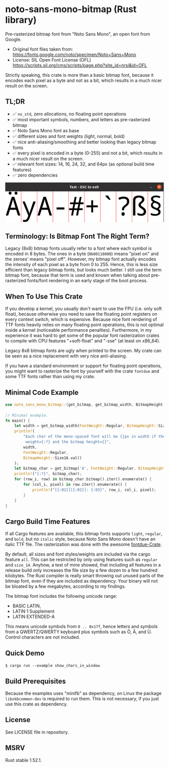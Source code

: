 # noto-sans-mono-bitmap (Rust library)

Pre-rasterized bitmap font from "Noto Sans Mono", an open font from Google.
* Original font files taken from: <https://fonts.google.com/noto/specimen/Noto+Sans+Mono>
* License: SIL Open Font License (OFL) <https://scripts.sil.org/cms/scripts/page.php?site_id=nrsi&id=OFL>

Strictly speaking, this crate is more than a basic bitmap font, because it encodes each pixel as a byte
and not as a bit, which results in a much nicer result on the screen.

## TL;DR
* ✅ `no_std`, zero allocations, no floating point operations
* ✅ most important symbols, numbers, and letters as pre-rasterized bitmap
* ✅ Noto Sans Mono font as base
* ✅ different sizes and font weights (light, normal, bold)
* ✅ nice anti-aliasing/smoothing and better looking than legacy bitmap fonts
* ✅ every pixel is encoded in a byte (0-255) and not a bit, which results in a much nicer result on the screen.
* ✅ relevant font sizes: 14, 16, 24, 32, and 64px (as optional build time features)
* ✅ zero dependencies

![Screenshot of the bitmap font.](screenshot_bitmap_font.png "Screenshot of the bitmap font.")

## Terminology: Is Bitmap Font The Right Term?
Legacy (8x8) bitmap fonts usually refer to a font where each symbol is encoded in 8 bytes. The ones in a byte
(`0b00110000`) means "pixel on" and the zeroes' means "pixel off". However, my bitmap font actually encodes the
intensity of each pixel as a byte from 0 to 255. Hence, this is less size efficient than legacy bitmap fonts,
but looks much better. I still use the term bitmap font, because that term is used and known when talking
about pre-rasterized fonts/font rendering in an early stage of the boot process.

## When To Use This Crate
If you develop a kernel, you usually don't want to use the FPU (i.e. only soft float),
because otherwise you need to save the floating point registers on every context switch,
which is expensive. Because nice font rendering of TTF fonts heavily relies on many
floating point operations, this is not optimal inside a kernel (noticeable performance penalties).
Furthermore, in my experience it was hard to get some of the popular font rasterization
crates to compile with CPU features "+soft-float" and "-sse" (at least on x86_64).

Legacy 8x8 bitmap fonts are ugly when printed to the screen. My crate can be seen as a nice
replacement with very nice anti-aliasing.

If you have a standard environment or support for floating point operations, you might want
to rasterize the font by yourself with the crate `fontdue` and some TTF fonts rather than
using my crate.

## Minimal Code Example
```rust
use noto_sans_mono_bitmap::{get_bitmap, get_bitmap_width, BitmapHeight, FontWeight};

// Minimal example.
fn main() {
    let width = get_bitmap_width(FontWeight::Regular, BitmapHeight::Size16);
    println!(
        "Each char of the mono-spaced font will be {}px in width if the font \
         weight={:?} and the bitmap height={}",
        width,
        FontWeight::Regular,
        BitmapHeight::Size16.val()
    );
    let bitmap_char = get_bitmap('A', FontWeight::Regular, BitmapHeight::Size16).expect("unsupported char");
    println!("{:?}", bitmap_char);
    for (row_i, row) in bitmap_char.bitmap().iter().enumerate() {
        for (col_i, pixel) in row.iter().enumerate() {
            println!("[{:02}][{:02}]: {:03}", row_i, col_i, pixel);
        }
    }
}
```

## Cargo Build Time Features
If all Cargo features are available, this bitmap fonts supports `light`, `regular`,
and `bold`, but no `italic` style, because Noto Sans Mono doesn't have an italic
TTF file. The rasterization was done with the awesome [fontdue-Crate](https://crates.io/crates/fontdue).

By default, all sizes and font styles/weights are included via the cargo feature `all`.
This can be restricted by only using features such as `regular` and `size_14`. Anyhow,
a test of mine showed, that including all features in a release build only increases the
file size by a few dozen to a few hundred kilobytes. The Rust compiler is really smart
throwing out unused parts of the bitmap font, even if they are included as dependency.
Your binary will not be bloated by a few megabytes, according to my findings.

The bitmap font includes the following unicode range:
- BASIC LATIN,
- LATIN 1 Supplement
- LATIN EXTENDED-A

This means unicode symbols from `0 .. 0x17f`, hence letters and
symbols from a QWERTZ/QWERTY keyboard plus symbols such as
Ö, Ä, and Ü. Control characters are not included.

## Quick Demo
`$ cargo run --example show_chars_in_window`

## Build Prerequisites
Because the examples uses "minifb" as dependency, on Linux the package `libxkbcommon-dev` is required
to run them. This is not necessary, if you just use this crate as dependency.

## License
See LICENSE file in repository.

## MSRV
Rust stable 1.52.1.
